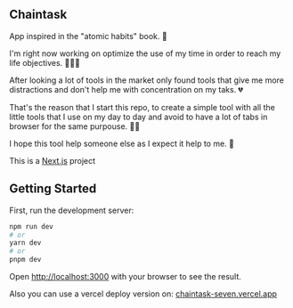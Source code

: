## Chaintask

App inspired in the "atomic habits" book. 📖

I'm right now working on optimize the use of my time in order to reach my life objectives. 👨🏼‍💻

After looking a lot of tools in the market only found tools that give me more distractions and don't help me with concentration on my taks. 💔

That's the reason that I start this repo, to create a simple tool with all the little tools that I use on my day to day and avoid to have a lot of tabs in browser for the same purpouse. 😵‍💫

I hope this tool help someone else as I expect it help to me. 🎉




This is a [Next.js](https://nextjs.org/) project 

## Getting Started

First, run the development server:

```bash
npm run dev
# or
yarn dev
# or
pnpm dev
```

Open [http://localhost:3000](http://localhost:3000) with your browser to see the result.

Also you can use a vercel deploy version on:  [chaintask-seven.vercel.app](https://chaintask-seven.vercel.app)
